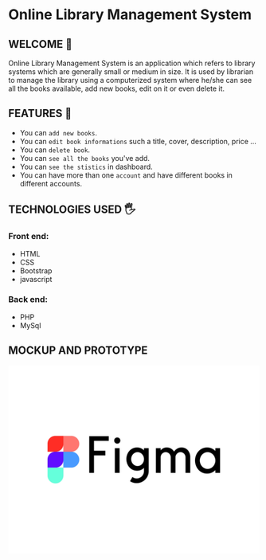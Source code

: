 # Online Library Management System
## WELCOME 👋
Online Library Management System is an application which refers to library systems which are generally small or medium in size. It is used by librarian to manage the library using a computerized system where he/she can see all the books available, add new books, edit on it or even delete it.
## FEATURES 💪
- You can `add new books`.
- You can `edit book informations` such a title, cover, description, price ...
- You can `delete book`.
- You can `see all the books` you've add.
- You can `see the stistics` in dashboard.
- You can have more than one `account` and have different books in different accounts.
## TECHNOLOGIES USED 🖐
### Front end:
- HTML
- CSS
- Bootstrap
- javascript
### Back end:
- PHP
- MySql
## MOCKUP AND PROTOTYPE
[![Figma](/assets/img/figma-logo.webp "Figma logo")](https://www.figma.com/file/FxTIXjEnBcJFcysao5nLEn/Untitled?node-id=0%3A1&t=53z5oQrC4mc91Tio-1)
